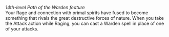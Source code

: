 _14th-level Path of the Warden feature_  
Your Rage and connection with primal spirits have fused to become something that rivals the great destructive forces of nature. When you take the Attack action while Raging, you can cast a Warden spell in place of one of your attacks.